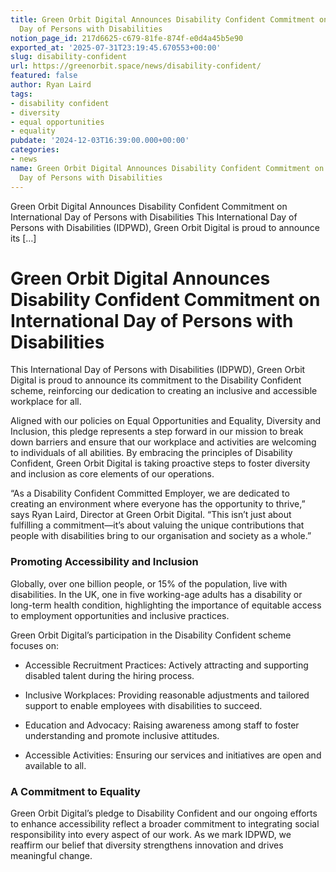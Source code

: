 ```yaml
---
title: Green Orbit Digital Announces Disability Confident Commitment on International
  Day of Persons with Disabilities
notion_page_id: 217d6625-c679-81fe-874f-e0d4a45b5e90
exported_at: '2025-07-31T23:19:45.670553+00:00'
slug: disability-confident
url: https://greenorbit.space/news/disability-confident/
featured: false
author: Ryan Laird
tags:
- disability confident
- diversity
- equal opportunities
- equality
pubdate: '2024-12-03T16:39:00.000+00:00'
categories:
- news
name: Green Orbit Digital Announces Disability Confident Commitment on International
  Day of Persons with Disabilities
---
```


Green Orbit Digital Announces Disability Confident Commitment on International Day of Persons with Disabilities This International Day of Persons with Disabilities (IDPWD), Green Orbit Digital is proud to announce its […]

# Green Orbit Digital Announces Disability Confident Commitment on International Day of Persons with Disabilities

This International Day of Persons with Disabilities (IDPWD), Green Orbit Digital is proud to announce its commitment to the Disability Confident scheme, reinforcing our dedication to creating an inclusive and accessible workplace for all.

Aligned with our policies on Equal Opportunities and Equality, Diversity and Inclusion, this pledge represents a step forward in our mission to break down barriers and ensure that our workplace and activities are welcoming to individuals of all abilities. By embracing the principles of Disability Confident, Green Orbit Digital is taking proactive steps to foster diversity and inclusion as core elements of our operations.

“As a Disability Confident Committed Employer, we are dedicated to creating an environment where everyone has the opportunity to thrive,” says Ryan Laird, Director at Green Orbit Digital. “This isn’t just about fulfilling a commitment—it’s about valuing the unique contributions that people with disabilities bring to our organisation and society as a whole.”

### Promoting Accessibility and Inclusion

Globally, over one billion people, or 15% of the population, live with disabilities. In the UK, one in five working-age adults has a disability or long-term health condition, highlighting the importance of equitable access to employment opportunities and inclusive practices.

Green Orbit Digital’s participation in the Disability Confident scheme focuses on:

- Accessible Recruitment Practices: Actively attracting and supporting disabled talent during the hiring process.

- Inclusive Workplaces: Providing reasonable adjustments and tailored support to enable employees with disabilities to succeed.

- Education and Advocacy: Raising awareness among staff to foster understanding and promote inclusive attitudes.

- Accessible Activities: Ensuring our services and initiatives are open and available to all.

### A Commitment to Equality

Green Orbit Digital’s pledge to Disability Confident and our ongoing efforts to enhance accessibility reflect a broader commitment to integrating social responsibility into every aspect of our work. As we mark IDPWD, we reaffirm our belief that diversity strengthens innovation and drives meaningful change.